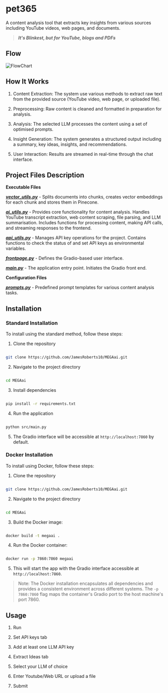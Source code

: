 # pet365

  

A content analysis tool that extracts key insights from various sources including YouTube videos, web pages, and documents.
  

> ***It's Blinkest, but for YouTube, blogs and PDFs***

  

## Flow

![FlowChart](images/FlowChart.png)


  

## How It Works

 1. Content Extraction: The system use various methods to extract raw
    text from the provided source (YouTube video, web page, or uploaded
    file).   
 2. Preprocessing: Raw content is cleaned and formatted in preparation for analysis.
    
 3. Analysis: The selected LLM processes the content using a set of optimised prompts.
 4. Insight Generation: The system generates a structured output including a summary, key ideas, insights, and recommendations.
 5. User Interaction: Results are streamed in real-time through the chat interface.

  

  

## Project Files Description

  

**Executable Files**

  

***[vector_utils.py](https://github.com/JamesRoberts10/pet365/blob/main/src/controllers/vector_utils.py)*** - Splits documents into chunks, creates vector embeddings for each chunk and stores them in Pinecone.



***[ai_utils.py](https://github.com/JamesRoberts10/pet365/blob/main/src/controllers/ai_utils.py)*** - Provides core functionality for content analysis. Handles YouTube transcript extraction, web content scraping, file parsing, and LLM summarisation. Includes functions for processing content, making API calls, and streaming responses to the frontend.

  

***[api_utils.py](https://github.com/JamesRoberts10/pet365/blob/main/src/controllers/api_utils.py)*** - Manages API key operations for the project. Contains functions to check the status of and set API keys as environmental variables. 


***[frontpage.py](https://github.com/JamesRoberts10/pet365/blob/main/src/views/frontpage.py)*** - Defines the Gradio-based user interface. 

  

***[main.py](https://github.com/JamesRoberts10/MEGAai/blob/main/src/Main.py)*** - The application entry point. Initiates the Gradio front end.

  

**Configuration Files**

  

***[prompts.py](https://github.com/JamesRoberts10/MEGAai/blob/main/src/templates/prompts.py)*** - Predefined prompt templates for various content analysis tasks.

  

  

  

## Installation

  

  

### Standard Installation

  

  

To install using the standard method, follow these steps:

  

  

1. Clone the repository

```bash

git clone https://github.com/JamesRoberts10/MEGAai.git

```

2. Navigate to the project directory

```bash

cd MEGAai

```

3. Install dependencies

```bash

pip install -r requirements.txt

```

4. Run the application

  

```bash

python src/main.py

```

5. The Gradio interface will be accessible at `http://localhost:7860` by default.

  

  

### Docker Installation

  

  

To install using Docker, follow these steps:

  

  

1. Clone the repository

```bash

git clone https://github.com/JamesRoberts10/MEGAai.git

```

  

2. Navigate to the project directory

```bash

cd MEGAai

```

  

3. Build the Docker image:

```bash

docker build -t megaai .

```

  

4. Run the Docker container:

  

```bash

docker run -p 7860:7860 megaai

```

  

  

5. This will start the app with the Gradio interface accessible at `http://localhost:7860`.

  

  

> Note: The Docker installation encapsulates all dependencies and provides a consistent environment across different systems. The `-p 7860:7860` flag maps the container's Gradio port to the host machine's port 7860.

  

  

  

## Usage

  

  

1. Run

  

2. Set API keys tab

  

3. Add at least one LLM API key

  

4. Extract Ideas tab

  

5. Select your LLM of choice

  

6. Enter Youtube/Web URL or upload a file

  

7. Submit